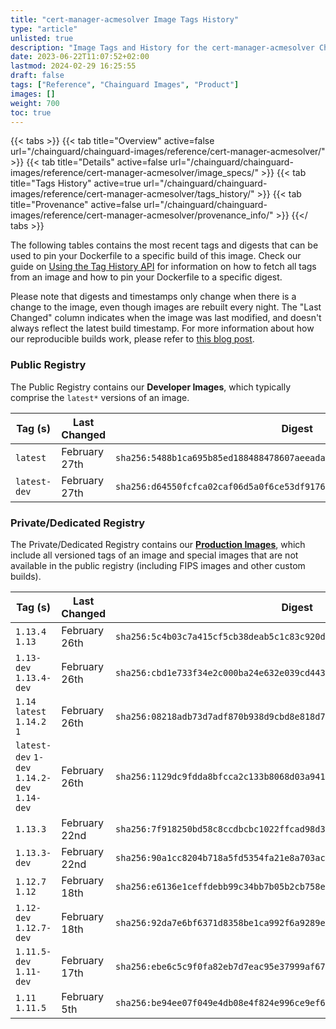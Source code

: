 ```yaml
---
title: "cert-manager-acmesolver Image Tags History"
type: "article"
unlisted: true
description: "Image Tags and History for the cert-manager-acmesolver Chainguard Image"
date: 2023-06-22T11:07:52+02:00
lastmod: 2024-02-29 16:25:55
draft: false
tags: ["Reference", "Chainguard Images", "Product"]
images: []
weight: 700
toc: true
---
```


{{< tabs >}}
{{< tab title="Overview" active=false url="/chainguard/chainguard-images/reference/cert-manager-acmesolver/" >}}
{{< tab title="Details" active=false url="/chainguard/chainguard-images/reference/cert-manager-acmesolver/image_specs/" >}}
{{< tab title="Tags History" active=true url="/chainguard/chainguard-images/reference/cert-manager-acmesolver/tags_history/" >}}
{{< tab title="Provenance" active=false url="/chainguard/chainguard-images/reference/cert-manager-acmesolver/provenance_info/" >}}
{{</ tabs >}}

The following tables contains the most recent tags and digests that can be used to pin your Dockerfile to a specific build of this image. Check our guide on [Using the Tag History API](/chainguard/chainguard-images/using-the-tag-history-api/) for information on how to fetch all tags from an image and how to pin your Dockerfile to a specific digest.

Please note that digests and timestamps only change when there is a change to the image, even though images are rebuilt every night. The "Last Changed" column indicates when the image was last modified, and doesn't always reflect the latest build timestamp. For more information about how our reproducible builds work, please refer to [this blog post](https://www.chainguard.dev/unchained/reproducing-chainguards-reproducible-image-builds).

### Public Registry
The Public Registry contains our **Developer Images**, which typically comprise the `latest*` versions of an image.

| Tag (s)       | Last Changed  | Digest                                                                    |
|---------------|---------------|---------------------------------------------------------------------------|
|  `latest`     | February 27th | `sha256:5488b1ca695b85ed188488478607aeeadaab0d7608f3cfd02ba891505131ed21` |
|  `latest-dev` | February 27th | `sha256:d64550fcfca02caf06d5a0f6ce53df9176ac667e64a516d3469c0968933cdd9b` |


### Private/Dedicated Registry
The Private/Dedicated Registry contains our **[Production Images](https://www.chainguard.dev/chainguard-images)**, which include all versioned tags of an image and special images that are not available in the public registry (including FIPS images and other custom builds).

| Tag (s)                                       | Last Changed  | Digest                                                                    |
|-----------------------------------------------|---------------|---------------------------------------------------------------------------|
|  `1.13.4` `1.13`                              | February 26th | `sha256:5c4b03c7a415cf5cb38deab5c1c83c920dad66cdf4836d951fc16d546929c4f6` |
|  `1.13-dev` `1.13.4-dev`                      | February 26th | `sha256:cbd1e733f34e2c000ba24e632e039cd443dcb21834b59e036406a948fd5f9bff` |
|  `1.14` `latest` `1.14.2` `1`                 | February 26th | `sha256:08218adb73d7adf870b938d9cbd8e818d7d987bed97ec13eaff1c8d4735d85bc` |
|  `latest-dev` `1-dev` `1.14.2-dev` `1.14-dev` | February 26th | `sha256:1129dc9fdda8bfcca2c133b8068d03a941685d41622e84be19a4dc3867ed7469` |
|  `1.13.3`                                     | February 22nd | `sha256:7f918250bd58c8ccdbcbc1022ffcad98d314a553912d110c49a455c94274351a` |
|  `1.13.3-dev`                                 | February 22nd | `sha256:90a1cc8204b718a5fd5354fa21e8a703ac5f10b64241c121ec6128b6ce3b3494` |
|  `1.12.7` `1.12`                              | February 18th | `sha256:e6136e1ceffdebb99c34bb7b05b2cb758ec5ffc6798abe8e7a70182e8054d600` |
|  `1.12-dev` `1.12.7-dev`                      | February 18th | `sha256:92da7e6bf6371d8358be1ca992f6a9289e43ee08d68193634cd049c023730d2e` |
|  `1.11.5-dev` `1.11-dev`                      | February 17th | `sha256:ebe6c5c9f0fa82eb7d7eac95e37999af674ef366676c506d4350d4691f65142a` |
|  `1.11` `1.11.5`                              | February 5th  | `sha256:be94ee07f049e4db08e4f824e996ce9ef6ddc4fe9b1fbc08fc91bab2b7c24b88` |

